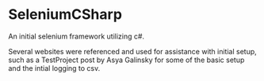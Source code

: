 # SeleniumCSharp
An initial selenium framework utilizing c#. 

Several websites were referenced and used for assistance with initial setup, such as a TestProject post by Asya Galinsky for some of the basic setup and the intial logging to csv.
